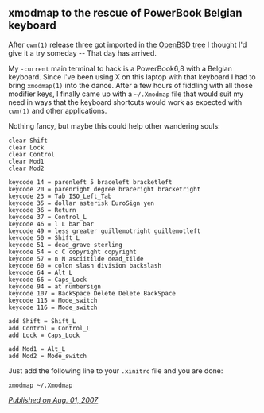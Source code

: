 ## xmodmap to the rescue of PowerBook Belgian keyboard 

After `cwm(1)` release three got imported in the [OpenBSD tree](http://www.openbsd.org/cgi-bin/cvsweb/xenocara/app/cwm/)
I thought I'd give it a try someday -- That day has arrived.

My `-current` main terminal to hack is a PowerBook6,8 with a Belgian keyboard. Since I've been using X on this laptop with that keyboard I
had to bring `xmodmap(1)` into the dance. After a few hours of fiddling with all those modifier keys, I finally came up with
a `~/.Xmodmap` file that would suit my need in ways that the keyboard shortcuts would work as expected with `cwm(1)` and other applications.

Nothing fancy, but maybe this could help other wandering souls:

```
clear Shift
clear Lock
clear Control
clear Mod1
clear Mod2

keycode 14 = parenleft 5 braceleft bracketleft
keycode 20 = parenright degree braceright bracketright
keycode 23 = Tab ISO_Left_Tab
keycode 35 = dollar asterisk EuroSign yen
keycode 36 = Return
keycode 37 = Control_L
keycode 46 = l L bar bar
keycode 49 = less greater guillemotright guillemotleft
keycode 50 = Shift_L
keycode 51 = dead_grave sterling
keycode 54 = c C copyright copyright
keycode 57 = n N asciitilde dead_tilde
keycode 60 = colon slash division backslash
keycode 64 = Alt_L
keycode 66 = Caps_Lock
keycode 94 = at numbersign
keycode 107 = BackSpace Delete Delete BackSpace
keycode 115 = Mode_switch
keycode 116 = Mode_switch

add Shift = Shift_L
add Control = Control_L
add Lock = Caps_Lock

add Mod1 = Alt_L
add Mod2 = Mode_switch
```

Just add the following line to your `.xinitrc` file and you are done:

`xmodmap ~/.Xmodmap`

[*Published on Aug. 01, 2007*](https://x-sa.blogspot.com/2007/08/xmodmap-to-rescue-of-powerbook-belgian.html)
